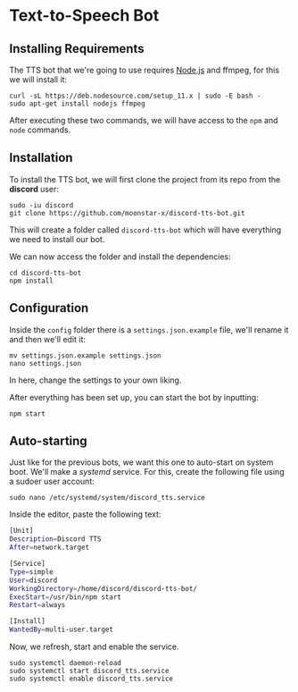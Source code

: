 # Text-to-Speech Bot

## Installing Requirements

The TTS bot that we're going to use requires [Node.js](https://nodejs.org/) and ffmpeg, for this we will install it:

``` text
curl -sL https://deb.nodesource.com/setup_11.x | sudo -E bash -
sudo apt-get install nodejs ffmpeg
```

After executing these two commands, we will have access to the `npm` and `node` commands.

## Installation

To install the TTS bot, we will first clone the project from its repo from the **discord** user:

``` text
sudo -iu discord
git clone https://github.com/moonstar-x/discord-tts-bot.git
```

This will create a folder called `discord-tts-bot` which will have everything we need to install our bot.

We can now access the folder and install the dependencies:

``` text
cd discord-tts-bot
npm install
```

## Configuration

Inside the `config` folder there is a `settings.json.example` file, we'll rename it and then we'll edit it:

``` text
mv settings.json.example settings.json
nano settings.json
```

In here, change the settings to your own liking.

After everything has been set up, you can start the bot by inputting:

``` text
npm start
```

## Auto-starting

Just like for the previous bots, we want this one to auto-start on system boot. We'll make a *systemd* service. For this, create the following file using a sudoer user account:

``` text
sudo nano /etc/systemd/system/discord_tts.service
```

Inside the editor, paste the following text:

``` bash
[Unit]
Description=Discord TTS
After=network.target

[Service]
Type=simple
User=discord
WorkingDirectory=/home/discord/discord-tts-bot/
ExecStart=/usr/bin/npm start
Restart=always

[Install]
WantedBy=multi-user.target
```

Now, we refresh, start and enable the service.

``` text
sudo systemctl daemon-reload
sudo systemctl start discord_tts.service
sudo systemctl enable discord_tts.service
```
